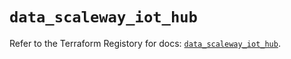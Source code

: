 # `data_scaleway_iot_hub`

Refer to the Terraform Registory for docs: [`data_scaleway_iot_hub`](https://registry.terraform.io/providers/scaleway/scaleway/2.28.0/docs/data-sources/iot_hub).
